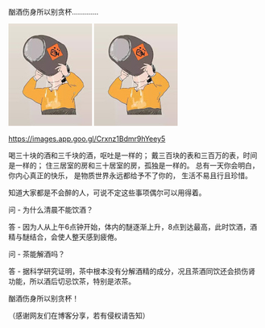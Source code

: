 酗酒伤身所以别贪杯.............

![酗酒伤身体](https://github.com/ywangnccu/ywang/blob/main/images/Wineman.jpeg)
![酗酒伤身体](https://github.com/ywangnccu/ywang/blob/main/images/Wineman.jpeg)

https://images.app.goo.gl/Crxnz1Bdmr9hYeey5

喝三十块的酒和三千块的酒，呕吐是一样的；
戴三百块的表和三百万的表，时间是一样的；
住三居室的房和三十居室的房，孤独是一样的。
总有一天你会明白，你内心真正的快乐，
是物质世界永远都给予不了你的，
生活不易且行且珍惜。

知道大家都是不会醉的人，可说不定这些事项偶尔可以用得着。

问 - 为什么清晨不能饮酒？

答 - 因为人从上午6点钟开始，体内的醚逐渐上升，8点到达最高，此时饮酒，酒精与醚结合，会使人整天感到疲倦。

问 - 茶能解酒吗？

答 - 据科学研究证明，茶中根本没有分解酒精的成分，况且茶酒同饮还会损伤肾功能，所以酒后切忌饮茶，特别是浓茶。

酗酒伤身所以别贪杯！

（感谢网友们在博客分享，若有侵权请告知）
